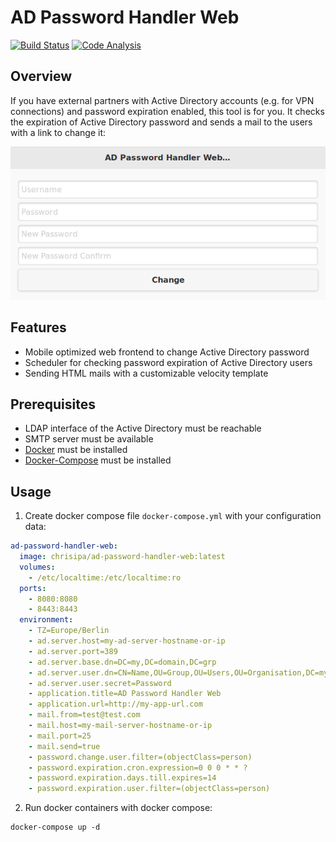 AD Password Handler Web
=======

[![Build Status](https://papke.it/jenkins/buildStatus/icon?job=ad-password-handler-web)](https://papke.it/jenkins/job/ad-password-handler-web/)
[![Code Analysis](https://img.shields.io/badge/code%20analysis-available-blue.svg)](https://papke.it/sonar/overview?id=196)

Overview
--------
If you have external partners with Active Directory accounts (e.g. for VPN connections) and password expiration enabled, this tool is for you. It checks the expiration of Active Directory password and sends a mail to the users with a link to change it:

![Screenshot](https://raw.githubusercontent.com/chrisipa/ad-password-handler-web/master/public/screenshot_password_change.png)

Features
---------
* Mobile optimized web frontend to change Active Directory password
* Scheduler for checking password expiration of Active Directory users
* Sending HTML mails with a customizable velocity template

Prerequisites
-------------
* LDAP interface of the Active Directory must be reachable
* SMTP server must be available
* [Docker](https://docs.docker.com/engine/installation/) must be installed
* [Docker-Compose](https://docs.docker.com/compose/install/) must be installed

Usage
-----
1. Create docker compose file `docker-compose.yml` with your configuration data:
  ```yml
  ad-password-handler-web:
    image: chrisipa/ad-password-handler-web:latest
    volumes:
      - /etc/localtime:/etc/localtime:ro
    ports:
      - 8080:8080
      - 8443:8443
    environment:
      - TZ=Europe/Berlin
      - ad.server.host=my-ad-server-hostname-or-ip
      - ad.server.port=389
      - ad.server.base.dn=DC=my,DC=domain,DC=grp
      - ad.server.user.dn=CN=Name,OU=Group,OU=Users,OU=Organisation,DC=my,DC=domain,DC=grp
      - ad.server.user.secret=Password
      - application.title=AD Password Handler Web
      - application.url=http://my-app-url.com
      - mail.from=test@test.com
      - mail.host=my-mail-server-hostname-or-ip
      - mail.port=25
      - mail.send=true
      - password.change.user.filter=(objectClass=person)
      - password.expiration.cron.expression=0 0 0 * * ?
      - password.expiration.days.till.expires=14
      - password.expiration.user.filter=(objectClass=person)
  ```

2. Run docker containers with docker compose:
  ```
  docker-compose up -d
  ```
